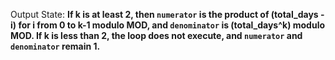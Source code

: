 Output State: **If k is at least 2, then `numerator` is the product of (total_days - i) for i from 0 to k-1 modulo MOD, and `denominator` is (total_days^k) modulo MOD. If k is less than 2, the loop does not execute, and `numerator` and `denominator` remain 1.**